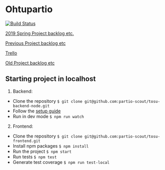 # Ohtupartio

[![Build Status](https://travis-ci.org/partio-scout/tosu-frontend.svg?branch=master)](https://travis-ci.org/partio-scout/tosu-frontend)

[2019 Spring Project backlog etc.](https://docs.google.com/spreadsheets/d/1JXfi_ZUgXKkfvnegcy7C4KUzVWvdBlr7t2WN6icuReA/edit#gid=881218288)

[Previous Project backlog etc](https://docs.google.com/spreadsheets/d/1s8WgWyk6s9hXbjHSsdBv8X7MHLPGrLpprMkqOl15yBo/)

[Trello](https://trello.com/b/87G4Y96t/tosu-app)

[Old Project backlog etc](https://docs.google.com/spreadsheets/d/1cA-ldx-M_ppxSicxjL06BmAjhoNi5I55M5BugoUBD98/edit?usp=drivesdk)

## Starting project in localhost

1. Backend: 
  * Clone the repository ```$ git clone git@github.com:partio-scout/tosu-backend-node.git```
  * Follow the [setup guide](https://github.com/partio-scout/tosu-backend-node#tosu-backend-node)
  * Run in dev mode ```$ npm run watch```

2. Frontend:
  * Clone the repository ```$ git clone git@github.com:partio-scout/tosu-frontend.git```
  * Install npm packages ```$ npm install```
  * Run the project ```$ npm start```
  * Run tests ```$ npm test```
  * Generate test coverage ```$ npm run test-local```
